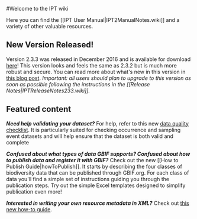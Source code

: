 #Welcome to the IPT wiki

Here you can find the [[IPT User Manual|IPT2ManualNotes.wiki]] and a variety of other valuable resources. 

## New Version Released!
Version 2.3.3 was released in December 2016 and is available for download [here](http://repository.gbif.org/content/groups/gbif/org/gbif/ipt/2.3.3/ipt-2.3.3.war)! This version looks and feels the same as 2.3.2 but is much more robust and secure. You can read more about what's new in this version in [this blog post](http://gbif.blogspot.dk/2017/01/ipt-v233-your-repository-for.html). _Important: all users should plan to upgrade to this version as soon as possible following the instructions in the [[Release Notes|IPTReleaseNotes233.wiki]]._

## Featured content 

_**Need help validating your dataset?**_ For help, refer to this new [data quality checklist](https://github.com/gbif/ipt/wiki/dataQualityChecklist). It is particularly suited for checking occurrence and sampling event datasets and will help ensure that the dataset is both valid and complete

_**Confused about what types of data GBIF supports? Confused about how to publish data and register it with GBIF?**_ Check out the new [[How to Publish Guide|howToPublish]]. It starts by describing the four classes of biodiversity data that can be published through GBIF.org. For each class of data you'll find a simple set of instructions guiding you through the publication steps. Try out the simple Excel templates designed to simplify publication even more!  

_**Interested in writing your own resource metadata in XML?**_ Check out [this new how-to guide](https://github.com/gbif/ipt/wiki/How-to-write-your-own-EML-XML-file). 


